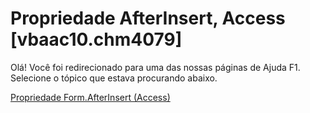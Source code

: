 
# Propriedade AfterInsert, Access [vbaac10.chm4079]

Olá! Você foi redirecionado para uma das nossas páginas de Ajuda F1. Selecione o tópico que estava procurando abaixo.

[Propriedade Form.AfterInsert (Access)](http://msdn.microsoft.com/library/95bc1f0d-a0fa-ffdd-ef5a-e6eb2a854feb%28Office.15%29.aspx)
